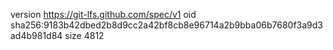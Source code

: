 version https://git-lfs.github.com/spec/v1
oid sha256:9183b42dbed2b8d9cc2a42bf8cb8e96714a2b9bba06b7680f3a9d3ad4b981d84
size 4812
